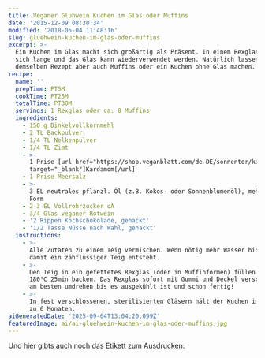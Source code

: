 ```yaml
---
title: Veganer Glühwein Kuchen im Glas oder Muffins
date: '2015-12-09 08:30:34'
modified: '2018-05-04 11:48:16'
slug: gluehwein-kuchen-im-glas-oder-muffins
excerpt: >-
  Ein Kuchen im Glas macht sich großartig als Präsent. In einem Rexglas hält er
  sich lange und das Glas kann wiederverwendet werden. Natürlich lassen sich mit
  demselben Rezept aber auch Muffins oder ein Kuchen ohne Glas machen.
recipe:
  name: ''
  prepTime: PT5M
  cookTime: PT25M
  totalTime: PT30M
  servings: 1 Rexglas oder ca. 8 Muffins
  ingredients:
    - 150 g Dinkelvollkornmehl
    - 2 TL Backpulver
    - 1/4 TL Nelkenpulver
    - 1/4 TL Zimt
    - >-
      1 Prise [url href="https://shop.veganblatt.com/de-DE/sonnentor/kardamom"
      target="_blank"]Kardamom[/url]
    - 1 Prise Meersalz
    - >-
      3 EL neutrales pflanzl. Öl (z.B. Kokos- oder Sonnenblumenöl), mehr für die
      Form
    - 2-3 EL Vollrohrzucker oÄ
    - 3/4 Glas veganer Rotwein
    - '2 Rippen Kochschokolade, gehackt'
    - '1/2 Tasse Nüsse nach Wahl, gehackt'
  instructions:
    - >-
      Alle Zutaten zu einem Teig vermischen. Wenn nötig mehr Wasser hinzufügen,
      damit ein zähflüssiger Teig entsteht.
    - >-
      Den Teig in ein gefettetes Rexglas (oder in Muffinformen) füllen und bei
      180°C 25min backen. Das Rexglas sofort mit Gummi und Deckel verschließen,
      am besten umdrehen bis es ausgekühlt ist und schon fertig!
    - >-
      In fest verschlossenen, sterilisierten Gläsern hält der Kuchen im Glas bis
      zu 6 Monaten.
aiGeneratedDate: '2025-09-04T13:04:20.099Z'
featuredImage: ai/ai-gluehwein-kuchen-im-glas-oder-muffins.jpg
---
```


Und hier gibts auch noch das Etikett zum Ausdrucken: [<!-- Image removed (no copyright): GLÜHWEINKUCHEN.jpg -->](https://www.veganblatt.com/i/GLÜHWEINKUCHEN.jpg)
